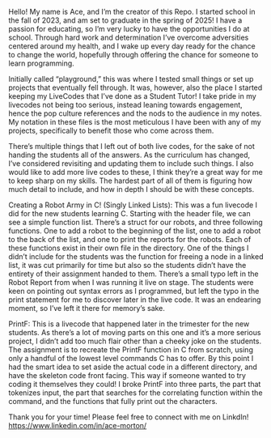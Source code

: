 Hello! My name is Ace, and I’m the creator of this Repo. I started school in the fall of 2023, and am set to graduate in the spring of 2025! I have a passion for educating, so I’m very lucky to have the opportunities I do at school. Through hard work and determination I’ve overcome adversities centered around my health, and I wake up every day ready for the chance to change the world, hopefully through offering the chance for someone to learn programming.

Initially called “playground,” this was where I tested small things or set up projects that eventually fell through. It was, however, also the place I started keeping my LiveCodes that I’ve done as a Student Tutor! I take pride in my livecodes not being too serious, instead leaning towards engagement, hence the pop culture references and the nods to the audience in my notes. My notation in these files is the most meticulous I have been with any of my projects, specifically to benefit those who come across them.

There’s multiple things that I left out of both live codes, for the sake of not handing the students all of the answers. As the curriculum has changed, I’ve considered revisiting and updating them to include such things. I also would like to add more live codes to these, I think they’re a great way for me to keep sharp on my skills. The hardest part of all of them is figuring how much detail to include, and how in depth I should be with these concepts.

Creating a Robot Army in C! (Singly Linked Lists):
This was a fun livecode I did for the new students learning C. Starting with the header file, we can see a simple function list. There’s a struct for our robots, and three following functions. One to add a robot to the beginning of the list, one to add a robot to the back of the list, and one to print the reports for the robots. Each of these functions exist in their own file in the directory. One of the things I didn’t include for the students was the function for freeing a node in a linked list, it was cut primarily for time but also so the students didn’t have the entirety of their assignment handed to them. There’s a small typo left in the Robot Report from when I was running it live on stage. The students were keen on pointing out syntax errors as I programmed, but left the typo in the print statement for me to discover later in the live code. It was an endearing moment, so I’ve left it there for memory’s sake.

PrintF:
This is a livecode that happened later in the trimester for the new students. As there’s a lot of moving parts on this one and it’s a more serious project, I didn’t add too much flair other than a cheeky joke on the students. The assignment is to recreate the PrintF function in C from scratch, using only a handful of the lowest level commands C has to offer. By this point I had the smart idea to set aside the actual code in a different directory, and have the skeleton code front facing. This way if someone wanted to try coding it themselves they could! I broke PrintF into three parts, the part that tokenizes input, the part that searches for the correlating function within the command, and the functions that fully print out the characters. 

Thank you for your time! Please feel free to connect with me on LinkdIn!
	https://www.linkedin.com/in/ace-morton/